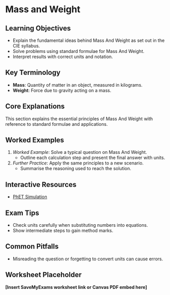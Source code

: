 # Mass and Weight

## Learning Objectives
- Explain the fundamental ideas behind Mass And Weight as set out in the CIE syllabus.
- Solve problems using standard formulae for Mass And Weight.
- Interpret results with correct units and notation.

## Key Terminology
- **Mass**: Quantity of matter in an object, measured in kilograms.
- **Weight**: Force due to gravity acting on a mass.

## Core Explanations
This section explains the essential principles of Mass And Weight with reference to standard formulae and applications.

## Worked Examples
1. *Worked Example*: Solve a typical question on Mass And Weight.
   - Outline each calculation step and present the final answer with units.
2. *Further Practice*: Apply the same principles to a new scenario.
   - Summarise the reasoning used to reach the solution.

## Interactive Resources
- [PhET Simulation](https://phet.colorado.edu/)

## Exam Tips
- Check units carefully when substituting numbers into equations.
- Show intermediate steps to gain method marks.

## Common Pitfalls
- Misreading the question or forgetting to convert units can cause errors.

## Worksheet Placeholder
**[Insert SaveMyExams worksheet link or Canvas PDF embed here]**
